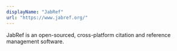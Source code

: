 ```yaml
---
displayName: "JabRef"
url: "https://www.jabref.org/"
---
```


JabRef is an open-sourced, cross-platform citation and reference management software.